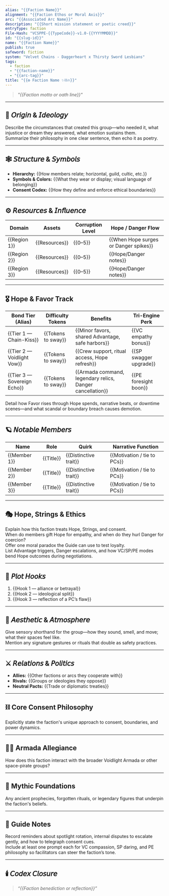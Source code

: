 ```yaml
---
alias: "{{Faction Name}}"
alignment: "{{Faction Ethos or Moral Axis}}"
arc: "{{Associated Arc Name}}"
description: "{{Short mission statement or poetic creed}}"
entryType: faction
File-Hash: "VCSPPE-{{TypeCode}}-v1.0-{{YYYYMMDD}}"
id: "{{slug-id}}"
name: "{{Faction Name}}"
publish: true
safeword: fiction
system: "Velvet Chains - Daggerheart x Thirsty Sword Lesbians"
tags:
  - faction
  - "{{faction-name}}"
  - "{{arc-tag}}"
title: "{{⚙️ Faction Name ✨⛓️🔥}}"
---
```


> *"{{Faction motto or oath line}}"*  

---

## 🧭 𝘖𝘳𝘪𝘨𝘪𝘯 & 𝘐𝘥𝘦𝘰𝘭𝘰𝘨𝘺  

Describe the circumstances that created this group—who needed it, what injustice or dream they answered, what emotion sustains them.  
Summarize their philosophy in one clear sentence, then echo it as poetry.  

---

## 🕸️ 𝘚𝘵𝘳𝘶𝘤𝘵𝘶𝘳𝘦 & 𝘚𝘺𝘮𝘣𝘰𝘭𝘴  

- **Hierarchy:** {{How members relate; horizontal, guild, cultic, etc.}}  
- **Symbols & Colors:** {{What they wear or display; visual language of belonging}}  
- **Consent Codex:** {{How they define and enforce ethical boundaries}}  

---

## ⚙️ 𝘙𝘦𝘴𝘰𝘶𝘳𝘤𝘦𝘴 & 𝘐𝘯𝘧𝘭𝘶𝘦𝘯𝘤𝘦  

| Domain | Assets | Corruption Level | Hope / Danger Flow |
|---------|---------|-----------------|--------------------|
| {{Region 1}} | {{Resources}} | {{0–5}} | {{When Hope surges or Danger spikes}} |
| {{Region 2}} | {{Resources}} | {{0–5}} | {{Hope/Danger notes}} |
| {{Region 3}} | {{Resources}} | {{0–5}} | {{Hope/Danger notes}} |

---

## 🎖️ Hope & Favor Track  

| Bond Tier (Alias) | Difficulty Tokens | Benefits | Tri-Engine Perk |
|-------------------|-------------------|----------|-----------------|
| {{Tier 1 — Chain-Kiss}} | {{Tokens to sway}} | {{Minor favors, shared Advantage, safe harbors}} | {{VC empathy bonus}} |
| {{Tier 2 — Voidlight Vow}} | {{Tokens to sway}} | {{Crew support, ritual access, Hope refresh}} | {{SP swagger upgrade}} |
| {{Tier 3 — Sovereign Echo}} | {{Tokens to sway}} | {{Armada command, legendary relics, Danger cancellation}} | {{PE foresight boon}} |

Detail how Favor rises through Hope spends, narrative beats, or downtime scenes—and what scandal or boundary breach causes demotion.

---

## 🪐 𝘕𝘰𝘵𝘢𝘣𝘭𝘦 𝘔𝘦𝘮𝘣𝘦𝘳𝘴  

| Name | Role | Quirk | Narrative Function |
|------|------|-------|--------------------|
| {{Member 1}} | {{Title}} | {{Distinctive trait}} | {{Motivation / tie to PCs}} |
| {{Member 2}} | {{Title}} | {{Distinctive trait}} | {{Motivation / tie to PCs}} |
| {{Member 3}} | {{Title}} | {{Distinctive trait}} | {{Motivation / tie to PCs}} |

---

## 🎭 Hope, Strings & Ethics  

Explain how this faction treats Hope, Strings, and consent.  
When do members gift Hope for empathy, and when do they hurl Danger for coercion?  
Offer one moral paradox the Guide can use to test loyalty.  
List Advantage triggers, Danger escalations, and how VC/SP/PE modes bend Hope outcomes during negotiations.

---

## 🧩 𝘗𝘭𝘰𝘵 𝘏𝘰𝘰𝘬𝘴  

1. {{Hook 1 — alliance or betrayal}}  
2. {{Hook 2 — ideological split}}  
3. {{Hook 3 — reflection of a PC’s flaw}}  

---

## 💋 𝘈𝘦𝘴𝘵𝘩𝘦𝘵𝘪𝘤 & 𝘈𝘵𝘮𝘰𝘴𝘱𝘩𝘦𝘳𝘦  

Give sensory shorthand for the group—how they sound, smell, and move; what their spaces feel like.  
Mention any signature gestures or rituals that double as safety practices.  

---

## ⚔️ 𝘙𝘦𝘭𝘢𝘵𝘪𝘰𝘯𝘴 & 𝘗𝘰𝘭𝘪𝘵𝘪𝘤𝘴  

- **Allies:** {{Other factions or arcs they cooperate with}}  
- **Rivals:** {{Groups or ideologies they oppose}}  
- **Neutral Pacts:** {{Trade or diplomatic treaties}}  

---

## ⛓️ Core Consent Philosophy

Explicitly state the faction's unique approach to consent, boundaries, and power dynamics.

---

## 🏴‍☠️ Armada Allegiance

How does this faction interact with the broader Voidlight Armada or other space-pirate groups?

---

## 🔮 Mythic Foundations

Any ancient prophecies, forgotten rituals, or legendary figures that underpin the faction's beliefs.

---

## 📝 Guide Notes

Record reminders about spotlight rotation, internal disputes to escalate gently, and how to telegraph consent cues.  
Include at least one prompt each for VC compassion, SP daring, and PE philosophy so facilitators can steer the faction’s tone.  

---

## 🕯️ 𝘊𝘰𝘥𝘦𝘹 𝘊𝘭𝘰𝘴𝘶𝘳𝘦  
>
> *“{{Faction benediction or reflection}}”*  
